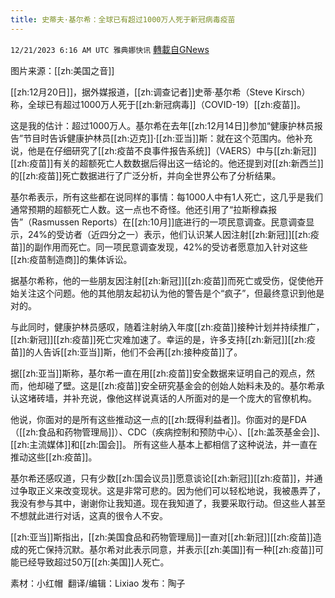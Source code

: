 ```yaml
---
title: 史蒂夫·基尔希：全球已有超过1000万人死于新冠病毒疫苗
---
```

`12/21/2023 6:16 AM UTC 雅典娜快讯` [轉載自GNews](https://gnews.org/articles/2135254)

图片来源：[[zh:美国之音]]

[[zh:12月20日]]，据外媒报道，[[zh:调查记者]]史蒂·基尔希（Steve Kirsch）称，全球已有超过1000万人死于[[zh:新冠病毒]]（COVID-19）[[zh:疫苗]]。

这是我的估计：超过1000万人。基尔希在去年[[zh:12月14日]]参加“健康护林员报告”节目时告诉健康护林员[[zh:迈克]]·[[zh:亚当]]斯：就在这个范围内。他补充说，他是在仔细研究了[[zh:疫苗不良事件报告系统]]（VAERS）中与[[zh:新冠]][[zh:疫苗]]有关的超额死亡人数数据后得出这一结论的。他还提到对[[zh:新西兰]]的[[zh:疫苗]]死亡数据进行了广泛分析，并向全世界公布了分析结果。

基尔希表示，所有这些都在说同样的事情：每1000人中有1人死亡，这几乎是我们通常预期的超额死亡人数。这一点也不奇怪。他还引用了“拉斯穆森报告”（Rasmussen Reports）在[[zh:10月]]底进行的一项民意调查。民意调查显示，24%的受访者（近四分之一）表示，他们认识某人因注射[[zh:新冠]][[zh:疫苗]]的副作用而死亡。同一项民意调查发现，42%的受访者愿意加入针对这些[[zh:疫苗制造商]]的集体诉讼。

据基尔希称，他的一些朋友因注射[[zh:新冠]][[zh:疫苗]]而死亡或受伤，促使他开始关注这个问题。他的其他朋友起初认为他的警告是个“疯子”，但最终意识到他是对的。

与此同时，健康护林员感叹，随着注射纳入年度[[zh:疫苗]]接种计划并持续推广，[[zh:新冠]][[zh:疫苗]]死亡灾难加速了。幸运的是，许多支持[[zh:新冠]][[zh:疫苗]]的人告诉[[zh:亚当]]斯，他们不会再[[zh:接种疫苗]]了。

据[[zh:亚当]]斯称，基尔希一直在用[[zh:疫苗]]安全数据来证明自己的观点，然而，他却碰了壁。这是[[zh:疫苗]]安全研究基金会的创始人始料未及的。基尔希承认这堵砖墙，并补充说，像他这样说真话的人所面对的是一个庞大的官僚机构。

他说，你面对的是所有这些推动这一点的[[zh:既得利益者]]。你面对的是FDA（[[zh:食品和药物管理局]]）、CDC（疾病控制和预防中心）、[[zh:盖茨基金会]]、[[zh:主流媒体]]和[[zh:国会]]。 所有这些人基本上都相信了这种说法，并一直在推动这些[[zh:疫苗]]。

基尔希还感叹道，只有少数[[zh:国会议员]]愿意谈论[[zh:新冠]][[zh:疫苗]]，并通过争取正义来改变现状。这是非常可悲的。因为他们可以轻松地说，我被愚弄了，我没有参与其中，谢谢你让我知道。现在我知道了，我要采取行动。但这些人甚至不想就此进行对话，这真的很令人不安。

[[zh:亚当]]斯指出，[[zh:美国食品和药物管理局]]一直对[[zh:新冠]][[zh:疫苗]]造成的死亡保持沉默。基尔希对此表示同意，并表示[[zh:美国]]有一种[[zh:疫苗]]可能已经导致超过50万[[zh:美国]]人死亡。

   
素材：小红帽   翻译/编辑：Lixiao  发布：陶子


